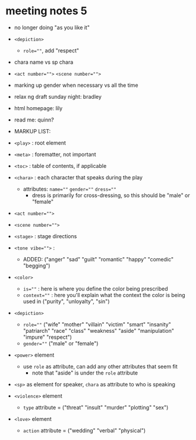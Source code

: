 # meeting notes 5

- no longer doing "as you like it"

- `<depiction>`
    - `role=""`, add "respect"
- chara name vs sp chara 
- `<act number="">` `<scene number="">`
- marking up gender when necessary vs all the time 

- relax ng draft sunday night: bradley

- html homepage: lily

- read me: quinn? 



- MARKUP LIST: 
- `<play>` : root element
- `<meta>` : forematter, not important
- `<toc>` : table of contents, if applicable
- `<chara>` : each character that speaks during the play
    - attributes: `name=""` `gender=""` `dress=""`
        - dress is primarily for cross-dressing, so this should be "male" or "female"
- `<act number="">` 
- `<scene number="">`
- `<stage>` : stage directions 
-  `<tone vibe="">` : 
    - ADDED: ("anger" "sad" "guilt" "romantic" "happy" "comedic" "begging")
- `<color>`
    - `is=""` : here is where you define the color being prescribed
    - `context=""` : here you'll explain what the context the color is being used in ("purity", "unloyalty", "sin")
- `<depiction>`
    - `role=""` ("wife" "mother" "villain" "victim" "smart" "insanity" "patriarch" "race" "class" "weakness" "aside" "manipulation" "impure" "respect")
    - `gender=""` ("male" or "female")
- `<power>` element
    - use `role` as attribute, can add any other attributes that seem fit
        - note that "aside" is under the `role` attribute
- `<sp>` as element for speaker, `chara` as attribute to who is speaking
- `<violence>` element
    - `type` attribute = ("threat" "insult" "murder" "plotting" "sex")
- `<love>` element
    - `action` attribute = ("wedding" "verbal" "physical") 